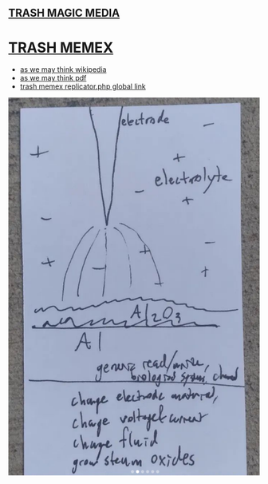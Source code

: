 ## [TRASH MAGIC MEDIA](https://github.com/LafeLabs/trashmagicmedia)

# [TRASH MEMEX](https://github.com/LafeLabs/trashmagicmedia/blob/main/trashmemex/README.md)

 - [as we may think wikipedia](https://en.wikipedia.org/wiki/As_We_May_Think)
 - [as we may think pdf](https://web.mit.edu/STS.035/www/PDFs/think.pdf)
 - [trash memex replicator.php global link](https://raw.githubusercontent.com/LafeLabs/trashmagicmedia/main/trashmemex/replicator.php)


![](https://raw.githubusercontent.com/LafeLabs/trashmagicmedia/main/trashmemex/images/probe.png)